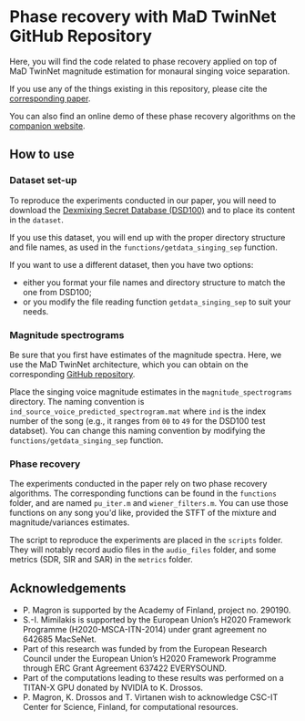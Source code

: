 # Phase recovery with MaD TwinNet GitHub Repository

Here, you will find the code related to phase recovery applied on top of MaD TwinNet magnitude estimation for monaural singing voice separation.

If you use any of the things existing in this repository, please cite the [corresponding paper](https://hal.archives-ouvertes.fr/hal-01741278). 

You can also find an online demo of these phase recovery algorithms on the [companion website](http://arg.cs.tut.fi/demo/phase-madtwinnet/).


## How to use

### Dataset set-up

To reproduce the experiments conducted in our paper, you will need to download the [Dexmixing Secret Database (DSD100)](http://www.sisec17.audiolabs-erlangen.de) and to place its content in the `dataset`.

If you use this dataset, you will end up with the proper directory structure and file names, as used in the `functions/getdata_singing_sep` function.

If you want to use a different dataset, then you have two options: 
- either you format your file names and directory structure to match the one from DSD100;
- or you modify the file reading function `getdata_singing_sep` to suit your needs.


### Magnitude spectrograms

Be sure that you first have estimates of the magnitude spectra. Here, we use the MaD TwinNet architecture, which you can obtain on the corresponding [GitHub repository](https://github.com/dr-costas/mad-twinnet).

Place the singing voice magnitude estimates in the `magnitude_spectrograms` directory. The naming convention is `ind_source_voice_predicted_spectrogram.mat` where `ind` is the index number of the song (e.g., it ranges from `00` to `49` for the DSD100 test databset). You can change this naming convention by modifying the `functions/getdata_singing_sep` function.


### Phase recovery

The experiments conducted in the paper rely on two phase recovery algorithms. The corresponding functions can be found in the `functions` folder, and are named `pu_iter.m` and `wiener_filters.m`. You can use those functions on any song you'd like, provided the STFT of the mixture and magnitude/variances estimates.

The script to reproduce the experiments are placed in the `scripts` folder. They will notably record audio files in the `audio_files` folder, and some metrics (SDR, SIR and SAR) in the `metrics` folder.


## Acknowledgements

- P. Magron is supported by the Academy of Finland, project no. 290190.
- S.-I. Mimilakis is supported by the European Union’s H2020  Framework  Programme (H2020-MSCA-ITN-2014) under grant agreement no 642685 MacSeNet.
- Part of this research was funded by from the European Research Council under the European Union’s H2020 Framework Programme through ERC Grant Agreement 637422 EVERYSOUND.
- Part of the computations leading to these results was performed  on  a  TITAN-X GPU  donated  by  NVIDIA  to  K. Drossos.
- P. Magron, K.  Drossos  and  T.  Virtanen  wish  to  acknowledge  CSC-IT  Center  for  Science, Finland,  for  computational  resources.
